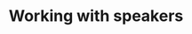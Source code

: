 ---
id: sponsors
description: Everything you need to know about working with sponsors
title: Working with speakers
sidebar_position: 3
tags: ["people"]
---
